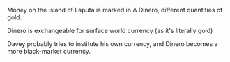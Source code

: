 Money on the island of Laputa is marked in Δ Dinero, different quantities of gold.

Dinero is exchangeable for surface world currency (as it's literally gold)

Davey probably tries to institute his own currency, and Dinero becomes a more black-market currency. 